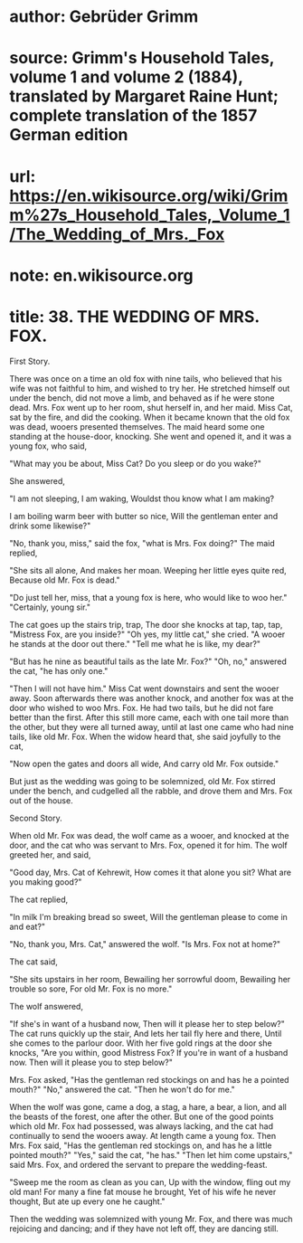 # author: Gebrüder Grimm
# source: Grimm's Household Tales, volume 1 and volume 2 (1884), translated by Margaret Raine Hunt; complete translation of the 1857 German edition
# url: https://en.wikisource.org/wiki/Grimm%27s_Household_Tales,_Volume_1/The_Wedding_of_Mrs._Fox
# note: en.wikisource.org
# title: 38. THE WEDDING OF MRS. FOX. 

First Story. 

There was once on a time an old fox with nine tails, who believed that his wife was not faithful to him, and wished to try her. He stretched himself out under the bench, did not move a limb, and behaved as if he were stone dead. Mrs. Fox went up to her room, shut herself in, and her maid. Miss Cat, sat by the fire, and did the cooking. When it became known that the old fox was dead, wooers presented themselves. The maid heard some one standing at the house-door, knocking. She went and opened it, and it was a young fox, who said, 

"What may you be about, Miss Cat? Do you sleep or do you wake?" 

She answered, 

"I am not sleeping, I am waking, Wouldst thou know what I am making? 

I am boiling warm beer with butter so nice, Will the gentleman enter and drink some likewise?" 

"No, thank you, miss," said the fox, "what is Mrs. Fox doing?" The maid replied, 

"She sits all alone, And makes her moan. Weeping her little eyes quite red, Because old Mr. Fox is dead." 

"Do just tell her, miss, that a young fox is here, who would like to woo her." "Certainly, young sir." 

The cat goes up the stairs trip, trap, The door she knocks at tap, tap, tap, "Mistress Fox, are you inside?" "Oh yes, my little cat," she cried. "A wooer he stands at the door out there." "Tell me what he is like, my dear?" 

"But has he nine as beautiful tails as the late Mr. Fox?" "Oh, no," answered the cat, "he has only one." 

"Then I will not have him." Miss Cat went downstairs and sent the wooer away. Soon afterwards there was another knock, and another fox was at the door who wished to woo Mrs. Fox. He had two tails, but he did not fare better than the first. After this still more came, each with one tail more than the other, but they were all turned away, until at last one came who had nine tails, like old Mr. Fox. When the widow heard that, she said joyfully to the cat, 

"Now open the gates and doors all wide, And carry old Mr. Fox outside." 

But just as the wedding was going to be solemnized, old Mr. Fox stirred under the bench, and cudgelled all the rabble, and drove them and Mrs. Fox out of the house. 

Second Story. 

When old Mr. Fox was dead, the wolf came as a wooer, and knocked at the door, and the cat who was servant to Mrs. Fox, opened it for him. The wolf greeted her, and said, 

"Good day, Mrs. Cat of Kehrewit, How comes it that alone you sit? What are you making good?" 

​The cat replied, 

"In milk I'm breaking bread so sweet, Will the gentleman please to come in and eat?" 

"No, thank you, Mrs. Cat," answered the wolf. "Is Mrs. Fox not at home?" 

The cat said, 

"She sits upstairs in her room, Bewailing her sorrowful doom, Bewailing her trouble so sore, For old Mr. Fox is no more." 

The wolf answered, 

"If she's in want of a husband now, Then will it please her to step below?" The cat runs quickly up the stair, And lets her tail fly here and there, Until she comes to the parlour door. With her five gold rings at the door she knocks, "Are you within, good Mistress Fox? If you're in want of a husband now. Then will it please you to step below?" 

Mrs. Fox asked, "Has the gentleman red stockings on and has he a pointed mouth?" "No," answered the cat. "Then he won't do for me." 

When the wolf was gone, came a dog, a stag, a hare, a bear, a lion, and all the beasts of the forest, one after the other. But one of the good points which old Mr. Fox had possessed, was always lacking, and the cat had continually to send the wooers away. At length came a young fox. Then Mrs. Fox said, "Has the gentleman red stockings on, and has he a little pointed mouth?" "Yes," said the cat, "he has." "Then let him come upstairs," said Mrs. Fox, and ordered the servant to prepare the wedding-feast. 

"Sweep me the room as clean as you can, Up with the window, fling out my old man! For many a fine fat mouse he brought, Yet of his wife he never thought, But ate up every one he caught." 

Then the wedding was solemnized with young Mr. Fox, and there was much rejoicing and dancing; and if they have not left off, they are dancing still. 

